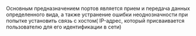 Основным предназначением портов является прием и передача данных определенного вида, а также устранение ошибки неоднозначности при попытке установить связь с хостом(  IP-адрес, который присваивается пользователю для его идентификации в сети)
